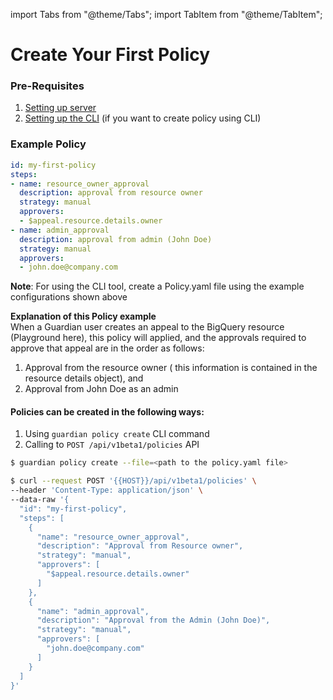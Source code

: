 import Tabs from "@theme/Tabs";
import TabItem from "@theme/TabItem";

# Create Your First Policy

### Pre-Requisites 

1. [Setting up server](../getting_started/configuration.md#starting-the-server)
2. [Setting up the CLI](../getting_started/configuration.md#client-configuration) (if you want to create policy using CLI)

### Example Policy

```yaml
id: my-first-policy
steps:
- name: resource_owner_approval
  description: approval from resource owner
  strategy: manual
  approvers:
  - $appeal.resource.details.owner
- name: admin_approval
  description: approval from admin (John Doe)
  strategy: manual
  approvers:
  - john.doe@company.com
```
**Note**: For using the CLI tool, create a Policy.yaml file using the example configurations shown above

**Explanation of this Policy example**<br/>
When a Guardian user creates an appeal to the BigQuery resource (Playground here), this policy will applied, and the approvals required to approve that appeal are in the order as follows: <br/> 
1. Approval from the resource owner ( this information is contained in the resource details object), and
2. Approval from John Doe as an admin

#### Policies can be created in the following ways:

1. Using `guardian policy create` CLI command 
2. Calling to `POST /api/v1beta1/policies` API

<Tabs groupId="api">
  <TabItem value="cli" label="CLI" default>

```bash
$ guardian policy create --file=<path to the policy.yaml file>
```

  </TabItem>
  <TabItem value="http" label="HTTP">

```bash
$ curl --request POST '{{HOST}}/api/v1beta1/policies' \
--header 'Content-Type: application/json' \
--data-raw '{
  "id": "my-first-policy",
  "steps": [
    {
      "name": "resource_owner_approval",
      "description": "Approval from Resource owner",
      "strategy": "manual",
      "approvers": [
        "$appeal.resource.details.owner"
      ]
    },
    {
      "name": "admin_approval",
      "description": "Approval from the Admin (John Doe)",
      "strategy": "manual",
      "approvers": [
        "john.doe@company.com"
      ]
    }
  ]
}'
```

  </TabItem>
</Tabs>
